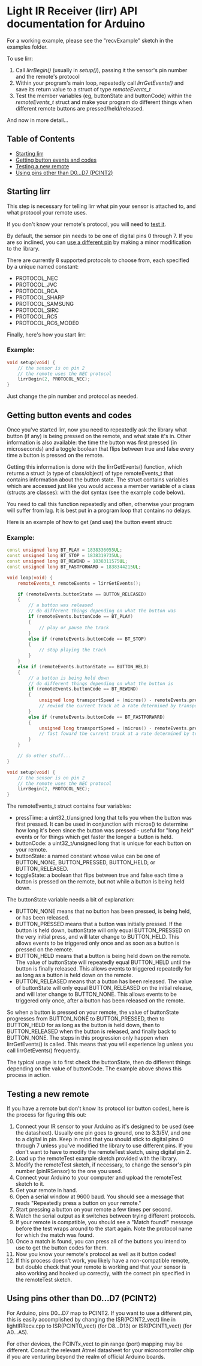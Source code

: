 # Light IR Receiver (lirr) API documentation for Arduino
For a working example, please see the "recvExample" sketch in the examples folder.

To use lirr:

1. Call *lirrBegin()* (usually in *setup()*), passing it the sensor's pin number and the remote's protocol
2. Within your program's main loop, repeatedly call *lirrGetEvents()* and save its return value to a struct of type *remoteEvents_t*
3. Test the member variables (eg, buttonState and buttonCode) within the *remoteEvents_t* struct and make your program do different things when different remote buttons are pressed/held/released.

And now in more detail...

## Table of Contents
* [Starting lirr](#lirrBegin)
* [Getting button events and codes](#lirrGetEvents)
* [Testing a new remote](#testingRemote)
* [Using pins other than D0...D7 (PCINT2)](#changePins)

## <a name="lirrBegin">Starting lirr</a>

This step is necessary for telling lirr what pin your sensor is attached to, and what protocol your remote uses.

If you don't know your remote's protocol, you will need to [test it](#testingRemote).

By default, the sensor pin needs to be one of digital pins 0 through 7. If you are so inclined, you can [use a different pin](#changePins) by making a minor modification to the library.

There are currently 8 supported protocols to choose from, each specified by a unique named constant:
* PROTOCOL_NEC
* PROTOCOL_JVC
* PROTOCOL_RCA
* PROTOCOL_SHARP
* PROTOCOL_SAMSUNG
* PROTOCOL_SIRC
* PROTOCOL_RC5
* PROTOCOL_RC6_MODE0

Finally, here's how you start lirr:

### Example:
```C++
void setup(void) {
	// the sensor is on pin 2
	// the remote uses the NEC protocol
	lirrBegin(2, PROTOCOL_NEC);
}
```

Just change the pin number and protocol as needed.

## <a name="lirrGetEvents">Getting button events and codes</a>

Once you've started lirr, now you need to repeatedly ask the library what button (if any) is being pressed on the remote, and what state it's in. Other information is also available: the time the button was first pressed (in microseconds) and a toggle boolean that flips between true and false every time a button is pressed on the remote.

Getting this information is done with the lirrGetEvents() function, which returns a struct (a type of class/object) of type remoteEvents_t that contains information about the button state. The struct contains variables which are accessed just like you would access a member variable of a class (structs are classes): with the dot syntax (see the example code below).

You need to call this function repeatedly and often, otherwise your program will suffer from lag. It is best put in a program loop that contains no delays.

Here is an example of how to get (and use) the button event struct:

### Example:
```C++
const unsigned long BT_PLAY = 1838336055UL;
const unsigned long BT_STOP = 1838319735UL;
const unsigned long BT_REWIND = 1838311575UL;
const unsigned long BT_FASTFORWARD = 1838344215UL;

void loop(void) {
	remoteEvents_t remoteEvents = lirrGetEvents();

	if (remoteEvents.buttonState == BUTTON_RELEASED)
	{
		// a button was released
		// do different things depending on what the button was
		if (remoteEvents.buttonCode == BT_PLAY)
		{
			// play or pause the track
		}
		else if (remoteEvents.buttonCode == BT_STOP)
		{
			// stop playing the track
		}
	}
	else if (remoteEvents.buttonState == BUTTON_HELD)
	{
		// a button is being held down
		// do different things depending on what the button is
		if (remoteEvents.buttonCode == BT_REWIND)
		{
			unsigned long transportSpeed = (micros() - remoteEvents.pressTime);
			// rewind the current track at a rate determined by transportSpeed
		}
		else if (remoteEvents.buttonCode == BT_FASTFORWARD)
		{
			unsigned long transportSpeed = (micros() - remoteEvents.pressTime);
			// fast foward the current track at a rate determined by transportSpeed
		}
	}

	// do other stuff...
}

void setup(void) {
	// the sensor is on pin 2
	// the remote uses the NEC protocol
	lirrBegin(2, PROTOCOL_NEC);
}
```

The remoteEvents_t struct contains four variables:
* pressTime: a uint32_t/unsigned long that tells you when the button was first pressed. It can be used in conjunction with micros() to determine how long it's been since the button was pressed - useful for "long held" events or for things which get faster the longer a button is held.
* buttonCode: a uint32_t/unsigned long that is unique for each button on your remote.
* buttonState: a named constant whose value can be one of BUTTON_NONE, BUTTON_PRESSED, BUTTON_HELD, or BUTTON_RELEASED.
* toggleState: a boolean that flips between true and false each time a button is pressed on the remote, but not while a button is being held down.

The buttonState variable needs a bit of explanation:
* BUTTON_NONE means that no button has been pressed, is being held, or has been released.
* BUTTON_PRESSED means that a button was initially pressed. If the button is held down, buttonState will only equal BUTTON_PRESSED on the very initial press, and will later change to BUTTON_HELD. This allows events to be triggered only once and as soon as a button is pressed on the remote.
* BUTTON_HELD means that a button is being held down on the remote. The value of buttonState will repeatedly equal BUTTON_HELD until the button is finally released. This allows events to triggered repeatedly for as long as a button is held down on the remote.
* BUTTON_RELEASED means that a button has been released. The value of buttonState will only equal BUTTON_RELEASED on the initial release, and will later change to BUTTON_NONE. This allows events to be triggered only once, after a button has been released on the remote.

So when a button is pressed on your remote, the value of buttonState progresses from BUTTON_NONE to BUTTON_PRESSED, then to BUTTON_HELD for as long as the button is held down, then to BUTTON_RELEASED when the button is released, and finally back to BUTTON_NONE. The steps in this progression only happen when lirrGetEvents() is called. This means that you will experience lag unless you call lirrGetEvents() frequently.

The typical usage is to first check the buttonState, then do different things depending on the value of buttonCode. The example above shows this process in action.

## <a name="testingRemote">Testing a new remote</a>

If you have a remote but don't know its protocol (or button codes), here is the process for figuring this out:

1. Connect your IR sensor to your Arduino as it's designed to be used (see the datasheet). Usually one pin goes to ground, one to 3.3/5V, and one to a digital in pin. Keep in mind that you should stick to digital pins 0 through 7 unless you've modified the library to use different pins. If you don't want to have to modify the remoteTest sketch, using digital pin 2.
2. Load up the remoteTest example sketch provided with the library.
3. Modify the remoteTest sketch, if necessary, to change the sensor's pin number (pinIRSensor) to the one you used.
4. Connect your Arduino to your computer and upload the remoteTest sketch to it.
5. Get your remote in hand.
6. Open a serial window at 9600 baud. You should see a message that reads "Repeatedly press a button on your remote."
7. Start pressing a button on your remote a few times per second.
8. Watch the serial output as it switches between trying different protocols.
9. If your remote is compatible, you should see a "Match found!" message before the test wraps around to the start again. Note the protocol name for which the match was found.
10. Once a match is found, you can press all of the buttons you intend to use to get the button codes for them.
11. Now you know your remote's protocol as well as it button codes!
12. If this process doesn't work, you likely have a non-compatible remote, but double check that your remote is working and that your sensor is also working and hooked up correctly, with the correct pin specified in the remoteTest sketch.

## <a name="changePins">Using pins other than D0...D7 (PCINT2)</a>

For Arduino, pins D0...D7 map to PCINT2. If you want to use a different pin, this is easily accomplished by changing the ISR(PCINT2_vect) line in lightIRRecv.cpp to ISR(PCINT0_vect) (for D8...D13) or ISR(PCINT1_vect) (for A0...A5).

For other devices, the PCINTx_vect to pin range (port) mapping may be different. Consult the relevant Atmel datasheet for your microcontroller chip if you are venturing beyond the realm of official Arduino boards.
